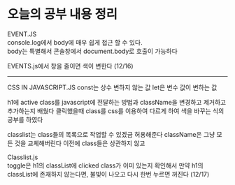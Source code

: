 # 오늘의 공부 내용 정리
EVENT.JS   
console.log에서 body에 매우 쉽게 접근 할 수 있다.  
body는 특별해서 콘솔창에서 document.body로 호출이 가능하다

EVENTS.js에서 창을 줄이면 색이 변한다 (12/16)

---
CSS IN JAVASCRIPT.JS
const는 상수 변하지 않는 값
let은 변수 값이 변하는 값

h1에 active class를 javascript에 전달하는 방법과
className을 변경하고 제거하고 추가하는지 배웠다
클릭했을때 class를 css를 이용하여 다르게 하여 색을 바꾸는 식의 공부를 하였다

classlist는 class들의 목록으로 작업할 수 있겠금 허용해준다
className은 그냥 모든 것을 교체해버린다 이전에 class들은 상관하지 않고
   
   
   
Classlist.js   
toggle은 h1의 classList에 clicked class가 이미 있는지 확인해서
만약 h1의 classList에 존재하지 않는다면,  불빛이 나오고 다시
한번 누르면 꺼진다 
(12/17)
